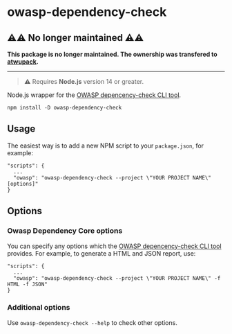 # owasp-dependency-check

## ⚠️⚠️ No longer maintained ⚠️⚠️

**This package is no longer maintained. The ownership was transfered to [atwupack](https://github.com/atwupack/owasp-dependency-check).**

---

> ⚠️ Requires **Node.js** version 14 or greater.

Node.js wrapper for the [OWASP depencency-check CLI tool](https://dependency-check.github.io/DependencyCheck/).

```
npm install -D owasp-dependency-check
```

## Usage

The easiest way is to add a new NPM script to your `package.json`, for example:

```
"scripts": {
  ...
  "owasp": "owasp-dependency-check --project \"YOUR PROJECT NAME\" [options]"
}
```

## Options

### Owasp Dependency Core options

You can specify any options which the [OWASP depencency-check CLI tool](https://dependency-check.github.io/DependencyCheck/) provides. For example, to generate a HTML and JSON report, use:

```
"scripts": {
  ...
  "owasp": "owasp-dependency-check --project \"YOUR PROJECT NAME\" -f HTML -f JSON"
}
```

### Additional options

Use `owasp-dependency-check --help` to check other options.

